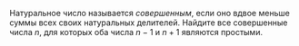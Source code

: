 Натуральное число называется *совершенным*, если оно вдвое меньше суммы всех своих натуральных делителей. Найдите все совершенные числа $n$, для которых оба числа $n-1$ и $n+1$ являются простыми.